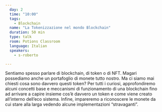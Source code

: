 ```yaml
---
  day: 2
  time: "10:00"
  tags:
    - Blockchain
  name: "La Tokenizzazione nel mondo Blockchain"
  duration: 50 min
  type: talk
  room: Potions Classroom
  language: Italian
  speakers:
    - s-roberto

---
```


Sentiamo spesso parlare di blockchain, di token o di NFT. Magari possediamo anche un portafoglio di monete tutto nostro.
Ma ci siamo mai chiesti cosa sono davvero questi token?
Per tutti i curiosi, approfondiremo alcuni concetti base e meccanismi di funzionamento di una blockchain fino ad arrivare a capire insieme cos’è davvero un token e come viene creato all’interno dell’eco sistema.
Infine, impareremo a riconoscere le monete da cui stare alla larga vedendo alcune implementazioni “stravaganti”.
